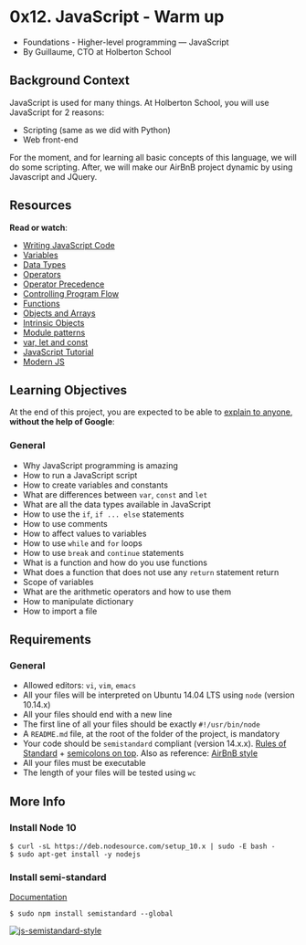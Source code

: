 
# 0x12. JavaScript - Warm up

-   Foundations - Higher-level programming ― JavaScript
-   By Guillaume, CTO at Holberton School

## Background Context

JavaScript is used for many things. At Holberton School, you will use JavaScript for 2 reasons:

-   Scripting (same as we did with Python)
-   Web front-end

For the moment, and for learning all basic concepts of this language, we will do some scripting. After, we will make our AirBnB project dynamic by using Javascript and JQuery.


## Resources

**Read or watch**:

-   [Writing JavaScript Code](https://intranet.hbtn.io/rltoken/OdMLtl6Y9mpQkaoEqJCRSg "Writing JavaScript Code")
-   [Variables](https://intranet.hbtn.io/rltoken/iE6zaLw7pybp648IfRmk5Q "Variables")
-   [Data Types](https://intranet.hbtn.io/rltoken/4td1BbZAYn4Dldi6k0CY7A "Data Types")
-   [Operators](https://intranet.hbtn.io/rltoken/OdMLtl6Y9mpQkaoEqJCRSg "Operators")
-   [Operator Precedence](https://intranet.hbtn.io/rltoken/ALCoiVRvxmsjdqCUdWC_lg "Operator Precedence")
-   [Controlling Program Flow](https://intranet.hbtn.io/rltoken/Nlfhdy6Thyu_WgtBSqoAUw "Controlling Program Flow")
-   [Functions](https://intranet.hbtn.io/rltoken/Ta66PZ6_16K3q99oELvjkQ "Functions")
-   [Objects and Arrays](https://intranet.hbtn.io/rltoken/osu583B5jskDVwmcm50-NQ "Objects and Arrays")
-   [Intrinsic Objects](https://intranet.hbtn.io/rltoken/osu583B5jskDVwmcm50-NQ "Intrinsic Objects")
-   [Module patterns](https://intranet.hbtn.io/rltoken/mduSK-WOoRe6WohU1p2zZQ "Module patterns")
-   [var, let and const](https://intranet.hbtn.io/rltoken/kNWuHjyUvjr74wU2hBqd_A "var, let and const")
-   [JavaScript Tutorial](https://intranet.hbtn.io/rltoken/qkp1hdLiI8DJje88bxcL6w "JavaScript Tutorial")
-   [Modern JS](https://intranet.hbtn.io/rltoken/ieSajamJQ-Nv3XzcS_d5lA "Modern JS")

## Learning Objectives

At the end of this project, you are expected to be able to  [explain to anyone](https://intranet.hbtn.io/rltoken/0TM5wHPW2wLPMP_l8lkdOg "explain to anyone"),  **without the help of Google**:

### General

-   Why JavaScript programming is amazing
-   How to run a JavaScript script
-   How to create variables and constants
-   What are differences between  `var`,  `const`  and  `let`
-   What are all the data types available in JavaScript
-   How to use the  `if`,  `if ... else`  statements
-   How to use comments
-   How to affect values to variables
-   How to use  `while`  and  `for`  loops
-   How to use  `break`  and  `continue`  statements
-   What is a function and how do you use functions
-   What does a function that does not use any  `return`  statement return
-   Scope of variables
-   What are the arithmetic operators and how to use them
-   How to manipulate dictionary
-   How to import a file

## Requirements

### General

-   Allowed editors:  `vi`,  `vim`,  `emacs`
-   All your files will be interpreted on Ubuntu 14.04 LTS using  `node`  (version 10.14.x)
-   All your files should end with a new line
-   The first line of all your files should be exactly  `#!/usr/bin/node`
-   A  `README.md`  file, at the root of the folder of the project, is mandatory
-   Your code should be  `semistandard`  compliant (version 14.x.x).  [Rules of Standard](https://intranet.hbtn.io/rltoken/EK3q1S4Ouo08kTMI42cSig "Rules of Standard")  +  [semicolons on top](https://intranet.hbtn.io/rltoken/FuXjfOYe18hUXCDoyMxBSg "semicolons on top"). Also as reference:  [AirBnB style](https://intranet.hbtn.io/rltoken/iIDdBVB4HNhPpb_5e5L-Qg "AirBnB style")
-   All your files must be executable
-   The length of your files will be tested using  `wc`

## More Info

### Install Node 10

```
$ curl -sL https://deb.nodesource.com/setup_10.x | sudo -E bash -
$ sudo apt-get install -y nodejs

```

### Install semi-standard

[Documentation](https://intranet.hbtn.io/rltoken/FuXjfOYe18hUXCDoyMxBSg "Documentation")

```
$ sudo npm install semistandard --global
```

[![js-semistandard-style](https://raw.githubusercontent.com/standard/semistandard/master/badge.svg)](https://github.com/standard/semistandard)